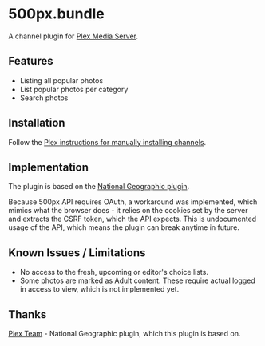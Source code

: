 # 500px.bundle
A channel plugin for [Plex Media Server](https://plex.tv/).

## Features
* Listing all popular photos
* List popular photos per category
* Search photos

## Installation
Follow the [Plex instructions for manually installing channels](https://support.plex.tv/hc/en-us/articles/201187656).

## Implementation
The plugin is based on the [National Geographic plugin](https://github.com/plexinc-plugins/NationalGeographic.bundle).

Because 500px API requires OAuth, a workaround was implemented, which mimics what the browser does - it relies on the cookies set by the server and extracts the CSRF token, which the API expects. This is undocumented usage of the API, which means the plugin can break anytime in future.

## Known Issues / Limitations
* No access to the fresh, upcoming or editor's choice lists.
* Some photos are marked as Adult content. These require actual logged in access to view, which is not implemented yet.

## Thanks
[Plex Team](https://github.com/plexinc-plugins/NationalGeographic.bundle) - National Geographic plugin, which this plugin is based on.
